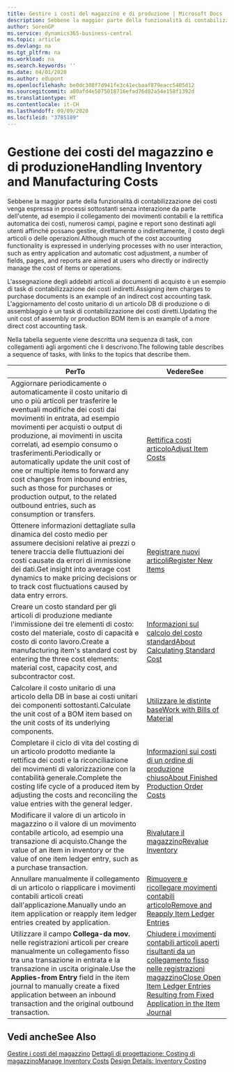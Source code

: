 ```yaml
---
title: Gestire i costi del magazzino e di produzione | Microsoft Docs
description: Sebbene la maggior parte della funzionalità di contabilizzazione dei costi venga espressa in processi sottostanti senza interazione da parte dell'utente, ad esempio il collegamento dei movimenti contabili e la rettifica automatica dei costi, numerosi campi, pagine e report sono destinati agli utenti affinché possano gestire, direttamente o indirettamente, il costo degli articoli o delle operazioni.
author: SorenGP
ms.service: dynamics365-business-central
ms.topic: article
ms.devlang: na
ms.tgt_pltfrm: na
ms.workload: na
ms.search.keywords: ''
ms.date: 04/01/2020
ms.author: edupont
ms.openlocfilehash: be0dc308f7d941fe3c41ecbaaf879eacc5405d12
ms.sourcegitcommit: a80afd4e5075018716efad76d82a54e158f1392d
ms.translationtype: HT
ms.contentlocale: it-CH
ms.lasthandoff: 09/09/2020
ms.locfileid: "3785189"
---
```

# <a name="handling-inventory-and-manufacturing-costs"></a><span data-ttu-id="f756a-103">Gestione dei costi del magazzino e di produzione</span><span class="sxs-lookup"><span data-stu-id="f756a-103">Handling Inventory and Manufacturing Costs</span></span>
<span data-ttu-id="f756a-104">Sebbene la maggior parte della funzionalità di contabilizzazione dei costi venga espressa in processi sottostanti senza interazione da parte dell'utente, ad esempio il collegamento dei movimenti contabili e la rettifica automatica dei costi, numerosi campi, pagine e report sono destinati agli utenti affinché possano gestire, direttamente o indirettamente, il costo degli articoli o delle operazioni.</span><span class="sxs-lookup"><span data-stu-id="f756a-104">Although much of the cost accounting functionality is expressed in underlying processes with no user interaction, such as entry application and automatic cost adjustment, a number of fields, pages, and reports are aimed at users who directly or indirectly manage the cost of items or operations.</span></span>  

 <span data-ttu-id="f756a-105">L'assegnazione degli addebiti articoli ai documenti di acquisto è un esempio di task di contabilizzazione dei costi indiretti.</span><span class="sxs-lookup"><span data-stu-id="f756a-105">Assigning item charges to purchase documents is an example of an indirect cost accounting task.</span></span> <span data-ttu-id="f756a-106">L'aggiornamento del costo unitario di un articolo DB di produzione o di assemblaggio è un task di contabilizzazione dei costi diretti.</span><span class="sxs-lookup"><span data-stu-id="f756a-106">Updating the unit cost of assembly or production BOM item is an example of a more direct cost accounting task.</span></span>  

 <span data-ttu-id="f756a-107">Nella tabella seguente viene descritta una sequenza di task, con collegamenti agli argomenti che li descrivono.</span><span class="sxs-lookup"><span data-stu-id="f756a-107">The following table describes a sequence of tasks, with links to the topics that describe them.</span></span>   

|<span data-ttu-id="f756a-108">**Per**</span><span class="sxs-lookup"><span data-stu-id="f756a-108">**To**</span></span>|<span data-ttu-id="f756a-109">**Vedere**</span><span class="sxs-lookup"><span data-stu-id="f756a-109">**See**</span></span>|  
|------------|-------------|  
|<span data-ttu-id="f756a-110">Aggiornare periodicamente o automaticamente il costo unitario di uno o più articoli per trasferire le eventuali modifiche dei costi dai movimenti in entrata, ad esempio movimenti per acquisti o output di produzione, ai movimenti in uscita correlati, ad esempio consumo o trasferimenti.</span><span class="sxs-lookup"><span data-stu-id="f756a-110">Periodically or automatically update the unit cost of one or multiple items to forward any cost changes from inbound entries, such as those for purchases or production output, to the related outbound entries, such as consumption or transfers.</span></span>|[<span data-ttu-id="f756a-111">Rettifica costi articolo</span><span class="sxs-lookup"><span data-stu-id="f756a-111">Adjust Item Costs</span></span>](inventory-how-adjust-item-costs.md)|  
|<span data-ttu-id="f756a-112">Ottenere informazioni dettagliate sulla dinamica del costo medio per assumere decisioni relative ai prezzi o tenere traccia delle fluttuazioni dei costi causate da errori di immissione dei dati.</span><span class="sxs-lookup"><span data-stu-id="f756a-112">Get insight into average cost dynamics to make pricing decisions or to track cost fluctuations caused by data entry errors.</span></span>|[<span data-ttu-id="f756a-113">Registrare nuovi articoli</span><span class="sxs-lookup"><span data-stu-id="f756a-113">Register New Items</span></span>](inventory-how-register-new-items.md)|  
|<span data-ttu-id="f756a-114">Creare un costo standard per gli articoli di produzione mediante l'immissione dei tre elementi di costo: costo del materiale, costo di capacità e costo di conto lavoro.</span><span class="sxs-lookup"><span data-stu-id="f756a-114">Create a manufacturing item's standard cost by entering the three cost elements: material cost, capacity cost, and subcontractor cost.</span></span>|[<span data-ttu-id="f756a-115">Informazioni sul calcolo del costo standard</span><span class="sxs-lookup"><span data-stu-id="f756a-115">About Calculating Standard Cost</span></span>](finance-about-calculating-standard-cost.md)|  
|<span data-ttu-id="f756a-116">Calcolare il costo unitario di una articolo della DB in base ai costi unitari dei componenti sottostanti.</span><span class="sxs-lookup"><span data-stu-id="f756a-116">Calculate the unit cost of a BOM item based on the unit costs of its underlying components.</span></span>|[<span data-ttu-id="f756a-117">Utilizzare le distinte base</span><span class="sxs-lookup"><span data-stu-id="f756a-117">Work with Bills of Material</span></span>](inventory-how-work-BOMs.md)|  
|<span data-ttu-id="f756a-118">Completare il ciclo di vita del costing di un articolo prodotto mediante la rettifica dei costi e la riconciliazione dei movimenti di valorizzazione con la contabilità generale.</span><span class="sxs-lookup"><span data-stu-id="f756a-118">Complete the costing life cycle of a produced item by adjusting the costs and reconciling the value entries with the general ledger.</span></span>|[<span data-ttu-id="f756a-119">Informazioni sui costi di un ordine di produzione chiuso</span><span class="sxs-lookup"><span data-stu-id="f756a-119">About Finished Production Order Costs</span></span>](finance-about-finished-production-order-costs.md)|  
|<span data-ttu-id="f756a-120">Modificare il valore di un articolo in magazzino o il valore di un movimento contabile articolo, ad esempio una transazione di acquisto.</span><span class="sxs-lookup"><span data-stu-id="f756a-120">Change the value of an item in inventory or the value of one item ledger entry, such as a purchase transaction.</span></span>|[<span data-ttu-id="f756a-121">Rivalutare il magazzino</span><span class="sxs-lookup"><span data-stu-id="f756a-121">Revalue Inventory</span></span>](inventory-how-revalue-inventory.md)|
|<span data-ttu-id="f756a-122">Annullare manualmente il collegamento di un articolo o riapplicare i movimenti contabili articoli creati dall'applicazione.</span><span class="sxs-lookup"><span data-stu-id="f756a-122">Manually undo an item application or reapply item ledger entries created by application.</span></span>|[<span data-ttu-id="f756a-123">Rimuovere e ricollegare movimenti contabili articolo</span><span class="sxs-lookup"><span data-stu-id="f756a-123">Remove and Reapply Item Ledger Entries</span></span>](finance-how-to-remove-and-reapply-item-entries.md)|  
|<span data-ttu-id="f756a-124">Utilizzare il campo **Collega-da mov.** nelle registrazioni articoli per creare manualmente un collegamento fisso tra una transazione in entrata e la transazione in uscita originale.</span><span class="sxs-lookup"><span data-stu-id="f756a-124">Use the **Applies-from Entry** field in the item journal to manually create a fixed application between an inbound transaction and the original outbound transaction.</span></span>|[<span data-ttu-id="f756a-125">Chiudere i movimenti contabili articoli aperti risultanti da un collegamento fisso nelle registrazioni magazzino</span><span class="sxs-lookup"><span data-stu-id="f756a-125">Close Open Item Ledger Entries Resulting from Fixed Application in the Item Journal</span></span>](finance-how-to-close-open-item-ledger-entries-resulting-from-fixed-application-in-the-item-journal.md)|  

## <a name="see-also"></a><span data-ttu-id="f756a-126">Vedi anche</span><span class="sxs-lookup"><span data-stu-id="f756a-126">See Also</span></span>  
<span data-ttu-id="f756a-127">[Gestire i costi del magazzino](finance-manage-inventory-costs.md)
[Dettagli di progettazione: Costing di magazzino](design-details-inventory-costing.md)</span><span class="sxs-lookup"><span data-stu-id="f756a-127">[Manage Inventory Costs](finance-manage-inventory-costs.md)
[Design Details: Inventory Costing](design-details-inventory-costing.md)</span></span>
